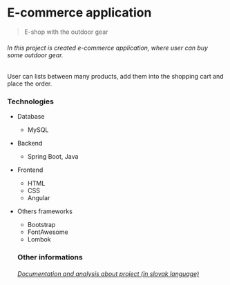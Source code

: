 # E-commerce application

> E-shop with the outdoor gear 

###### In this project is created e-commerce application, where user can buy some outdoor gear. 

User can lists between many products, add them into the shopping cart and place the order. 

### Technologies 

- Database 
  - MySQL
- Backend 
  - Spring Boot, Java 
- Frontend 
  - HTML
  - CSS 
  - Angular
- Others frameworks
  - Bootstrap 
  - FontAwesome 
  - Lombok  
  
  ### Other informations 
  ###### [Documentation and analysis about project (in slovak language)](04-documentation/doc.pdf)  
  
